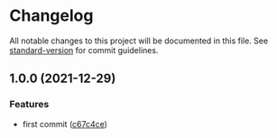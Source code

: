 # Changelog

All notable changes to this project will be documented in this file. See [standard-version](https://github.com/conventional-changelog/standard-version) for commit guidelines.

## 1.0.0 (2021-12-29)


### Features

* first commit ([c67c4ce](https://github.com/mancioshell/electron-virtual-pizzeria-assistant/commit/c67c4ced7c706cb0a07c0a2d851a3a10d1d757b7))
